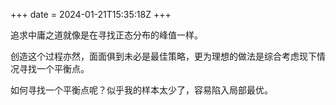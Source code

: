 +++
date = 2024-01-21T15:35:18Z
+++

追求中庸之道就像是在寻找正态分布的峰值一样。

创造这个过程亦然，面面俱到未必是最佳策略，更为理想的做法是综合考虑现下情况寻找一个平衡点。

如何寻找一个平衡点呢？似乎我的样本太少了，容易陷入局部最优。
